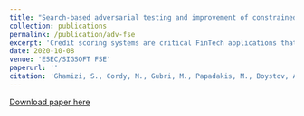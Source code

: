 ```yaml
---
title: "Search-based adversarial testing and improvement of constrained credit scoring systems"
collection: publications
permalink: /publication/adv-fse
excerpt: 'Credit scoring systems are critical FinTech applications that concern the analysis of the creditworthiness of a person or organization. While decisions were previously based on human expertise, they are now increasingly relying on data analysis and machine learning. In this paper, we assess the ability of state-of-the-art adversarial machine learning to craft attacks on a real-world credit scoring system.'
date: 2020-10-08
venue: 'ESEC/SIGSOFT FSE'
paperurl: ''
citation: 'Ghamizi, S., Cordy, M., Gubri, M., Papadakis, M., Boystov, A., Traon, Y.L., & Goujon, A. (2020). Search-based adversarial testing and improvement of constrained credit scoring systems. Proceedings of the 28th ACM Joint Meeting on European Software Engineering Conference and Symposium on the Foundations of Software Engineering.'
---
```

[Download paper here](https://www.semanticscholar.org/paper/Search-based-adversarial-testing-and-improvement-of-Ghamizi-Cordy/32e8a4ac3a5609b961cf67b2aa2bec8a548e499c)


